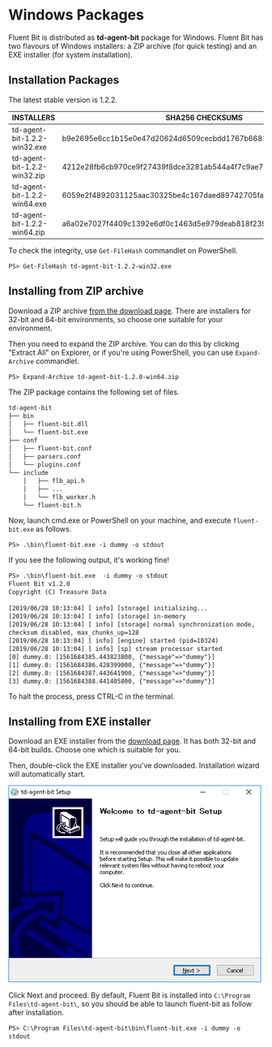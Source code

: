 # Windows Packages

Fluent Bit is distributed as **td-agent-bit** package for Windows. Fluent Bit has two flavours of Windows installers: a ZIP archive (for quick testing) and an EXE installer (for system installation).

## Installation Packages

The latest stable version is 1.2.2.

| INSTALLERS                   | SHA256 CHECKSUMS                                                |
| ---------------------------- | ---------------------------------------------------------------- |
| td-agent-bit-1.2.2-win32.exe | b9e2695e6cc1b15e0e47d20624d6509cecbdd1767b6681751190f54e52832b6a |
| td-agent-bit-1.2.2-win32.zip | 4212e28fb6cb970ce9f27439f8dce3281ab544a4f7c9ae71991480a7e7a64afd |
| td-agent-bit-1.2.2-win64.exe | 6059e2f4892031125aac30325be4c167daed89742705fa883d34d91dc306645e |
| td-agent-bit-1.2.2-win64.zip | a6a02e7027f4409c1392e6df0c1463d5e979deab818f23959b4a00c741399e8e |

To check the integrity, use `Get-FileHash` commandlet on PowerShell.

```text
PS> Get-FileHash td-agent-bit-1.2.2-win32.exe
```

## Installing from ZIP archive

Download a ZIP archive [from the download page](https://fluentbit.io/). There are installers for 32-bit and 64-bit environments, so choose one suitable for your environment.

Then you need to expand the ZIP archive. You can do this by clicking "Extract All" on Explorer, or if you're using PowerShell, you can use `Expand-Archive` commandlet.

```text
PS> Expand-Archive td-agent-bit-1.2.0-win64.zip
```

The ZIP package contains the following set of files.

```text
td-agent-bit
├── bin
│   ├── fluent-bit.dll
│   └── fluent-bit.exe
├── conf
│   ├── fluent-bit.conf
│   ├── parsers.conf
│   └── plugins.conf
└── include
    │   ├── flb_api.h
    │   ├── ...
    │   └── flb_worker.h
    └── fluent-bit.h
```

Now, launch cmd.exe or PowerShell on your machine, and execute `fluent-bit.exe` as follows.

```text
PS> .\bin\fluent-bit.exe -i dummy -o stdout
```

If you see the following output, it's working fine!

```text
PS> .\bin\fluent-bit.exe  -i dummy -o stdout
Fluent Bit v1.2.0
Copyright (C) Treasure Data

[2019/06/28 10:13:04] [ info] [storage] initializing...
[2019/06/28 10:13:04] [ info] [storage] in-memory
[2019/06/28 10:13:04] [ info] [storage] normal synchronization mode, checksum disabled, max_chunks_up=128
[2019/06/28 10:13:04] [ info] [engine] started (pid=10324)
[2019/06/28 10:13:04] [ info] [sp] stream processor started
[0] dummy.0: [1561684385.443823800, {"message"=>"dummy"}]
[1] dummy.0: [1561684386.428399000, {"message"=>"dummy"}]
[2] dummy.0: [1561684387.443641900, {"message"=>"dummy"}]
[3] dummy.0: [1561684388.441405800, {"message"=>"dummy"}]
```

To halt the process, press CTRL-C in the terminal.

## Installing from EXE installer

Download an EXE installer from the [download page](https://fluentbit.io/download/). It has both 32-bit and 64-bit builds. Choose one which is suitable for you.

Then, double-click the EXE installer you've downloaded. Installation wizard will automatically start.

![](../imgs/windows_installer.png)

Click Next and proceed. By default, Fluent Bit is installed into `C:\Program Files\td-agent-bit\`, so you should be able to launch fluent-bit as follow after installation.

```text
PS> C:\Program Files\td-agent-bit\bin\fluent-bit.exe -i dummy -o stdout
```
